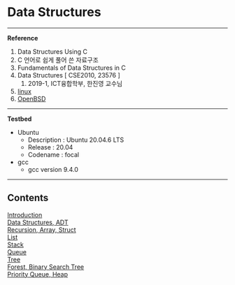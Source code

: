 # Data Structures

---

**Reference**

1. Data Structures Using C
2. C 언어로 쉽게 풀어 쓴 자료구조
3. Fundamentals of Data Structures in C
4. Data Structures [ CSE2010, 23576 ]
    1. 2019-1, ICT융합학부, 한진영 교수님
5. [linux](https://github.com/torvalds/linux)
6. [OpenBSD](https://github.com/openbsd/src)

---

**Testbed**

- Ubuntu
    - Description : Ubuntu 20.04.6 LTS
    - Release : 20.04
    - Codename : focal
- gcc
    - gcc version 9.4.0

---

## Contents
[Introduction](./note/DS00_Introduction.md) <br>
[Data Structures, ADT](./note/DS01_Data_Structures_ADT.md) <br>
[Recursion, Array, Struct](./note/DS02_Recursion_Array_Struct.md) <br>
[List](./note/DS03_List.md) <br>
[Stack](./note/DS04_Stack.md) <br>
[Queue](./note/DS05_Queue.md) <br>
[Tree](./note/DS06_Tree.md) <br>
[Forest, Binary Search Tree](./note/DS07_Forest_Binary_Search_Tree.md) <br>
[Priority Queue, Heap](./note/DS08_Priority_Queue_Heap.md) <br>
